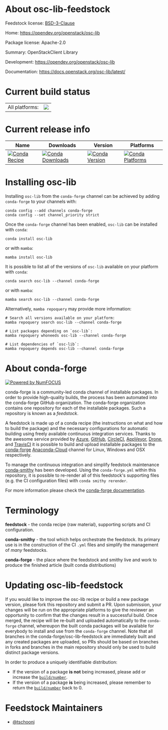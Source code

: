 About osc-lib-feedstock
=======================

Feedstock license: [BSD-3-Clause](https://github.com/conda-forge/osc-lib-feedstock/blob/main/LICENSE.txt)

Home: https://opendev.org/openstack/osc-lib

Package license: Apache-2.0

Summary: OpenStackClient Library

Development: https://opendev.org/openstack/osc-lib

Documentation: https://docs.openstack.org/osc-lib/latest/

Current build status
====================


<table><tr><td>All platforms:</td>
    <td>
      <a href="https://dev.azure.com/conda-forge/feedstock-builds/_build/latest?definitionId=8280&branchName=main">
        <img src="https://dev.azure.com/conda-forge/feedstock-builds/_apis/build/status/osc-lib-feedstock?branchName=main">
      </a>
    </td>
  </tr>
</table>

Current release info
====================

| Name | Downloads | Version | Platforms |
| --- | --- | --- | --- |
| [![Conda Recipe](https://img.shields.io/badge/recipe-osc--lib-green.svg)](https://anaconda.org/conda-forge/osc-lib) | [![Conda Downloads](https://img.shields.io/conda/dn/conda-forge/osc-lib.svg)](https://anaconda.org/conda-forge/osc-lib) | [![Conda Version](https://img.shields.io/conda/vn/conda-forge/osc-lib.svg)](https://anaconda.org/conda-forge/osc-lib) | [![Conda Platforms](https://img.shields.io/conda/pn/conda-forge/osc-lib.svg)](https://anaconda.org/conda-forge/osc-lib) |

Installing osc-lib
==================

Installing `osc-lib` from the `conda-forge` channel can be achieved by adding `conda-forge` to your channels with:

```
conda config --add channels conda-forge
conda config --set channel_priority strict
```

Once the `conda-forge` channel has been enabled, `osc-lib` can be installed with `conda`:

```
conda install osc-lib
```

or with `mamba`:

```
mamba install osc-lib
```

It is possible to list all of the versions of `osc-lib` available on your platform with `conda`:

```
conda search osc-lib --channel conda-forge
```

or with `mamba`:

```
mamba search osc-lib --channel conda-forge
```

Alternatively, `mamba repoquery` may provide more information:

```
# Search all versions available on your platform:
mamba repoquery search osc-lib --channel conda-forge

# List packages depending on `osc-lib`:
mamba repoquery whoneeds osc-lib --channel conda-forge

# List dependencies of `osc-lib`:
mamba repoquery depends osc-lib --channel conda-forge
```


About conda-forge
=================

[![Powered by
NumFOCUS](https://img.shields.io/badge/powered%20by-NumFOCUS-orange.svg?style=flat&colorA=E1523D&colorB=007D8A)](https://numfocus.org)

conda-forge is a community-led conda channel of installable packages.
In order to provide high-quality builds, the process has been automated into the
conda-forge GitHub organization. The conda-forge organization contains one repository
for each of the installable packages. Such a repository is known as a *feedstock*.

A feedstock is made up of a conda recipe (the instructions on what and how to build
the package) and the necessary configurations for automatic building using freely
available continuous integration services. Thanks to the awesome service provided by
[Azure](https://azure.microsoft.com/en-us/services/devops/), [GitHub](https://github.com/),
[CircleCI](https://circleci.com/), [AppVeyor](https://www.appveyor.com/),
[Drone](https://cloud.drone.io/welcome), and [TravisCI](https://travis-ci.com/)
it is possible to build and upload installable packages to the
[conda-forge](https://anaconda.org/conda-forge) [Anaconda-Cloud](https://anaconda.org/)
channel for Linux, Windows and OSX respectively.

To manage the continuous integration and simplify feedstock maintenance
[conda-smithy](https://github.com/conda-forge/conda-smithy) has been developed.
Using the ``conda-forge.yml`` within this repository, it is possible to re-render all of
this feedstock's supporting files (e.g. the CI configuration files) with ``conda smithy rerender``.

For more information please check the [conda-forge documentation](https://conda-forge.org/docs/).

Terminology
===========

**feedstock** - the conda recipe (raw material), supporting scripts and CI configuration.

**conda-smithy** - the tool which helps orchestrate the feedstock.
                   Its primary use is in the construction of the CI ``.yml`` files
                   and simplify the management of *many* feedstocks.

**conda-forge** - the place where the feedstock and smithy live and work to
                  produce the finished article (built conda distributions)


Updating osc-lib-feedstock
==========================

If you would like to improve the osc-lib recipe or build a new
package version, please fork this repository and submit a PR. Upon submission,
your changes will be run on the appropriate platforms to give the reviewer an
opportunity to confirm that the changes result in a successful build. Once
merged, the recipe will be re-built and uploaded automatically to the
`conda-forge` channel, whereupon the built conda packages will be available for
everybody to install and use from the `conda-forge` channel.
Note that all branches in the conda-forge/osc-lib-feedstock are
immediately built and any created packages are uploaded, so PRs should be based
on branches in forks and branches in the main repository should only be used to
build distinct package versions.

In order to produce a uniquely identifiable distribution:
 * If the version of a package **is not** being increased, please add or increase
   the [``build/number``](https://docs.conda.io/projects/conda-build/en/latest/resources/define-metadata.html#build-number-and-string).
 * If the version of a package **is** being increased, please remember to return
   the [``build/number``](https://docs.conda.io/projects/conda-build/en/latest/resources/define-metadata.html#build-number-and-string)
   back to 0.

Feedstock Maintainers
=====================

* [@tschoonj](https://github.com/tschoonj/)

